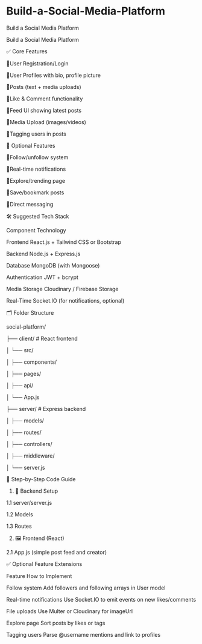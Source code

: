 # Build-a-Social-Media-Platform
Build a Social Media Platform

Build a Social Media Platform

✅ Core Features

User Registration/Login

User Profiles with bio, profile picture

Posts (text + media uploads)

Like & Comment functionality

Feed UI showing latest posts

Media Upload (images/videos)

Tagging users in posts

🔧 Optional Features

Follow/unfollow system

Real-time notifications

Explore/trending page

Save/bookmark posts

Direct messaging

🛠️ Suggested Tech Stack

Component	Technology

Frontend	React.js + Tailwind CSS or Bootstrap

Backend	Node.js + Express.js

Database	MongoDB (with Mongoose)

Authentication	JWT + bcrypt

Media Storage	Cloudinary / Firebase Storage

Real-Time	Socket.IO (for notifications, optional)

🗂️ Folder Structure

social-platform/

├── client/           # React frontend

│   └── src/

│       ├── components/

│       ├── pages/

│       ├── api/

│       └── App.js

├── server/           # Express backend

│   ├── models/

│   ├── routes/

│   ├── controllers/

│   ├── middleware/

│   └── server.js

🧠 Step-by-Step Code Guide

1. 🚀 Backend Setup
   
1.1 server/server.js

1.2 Models

1.3 Routes

2. 🖼️ Frontend (React)
   
2.1 App.js (simple post feed and creator)

✅ Optional Feature Extensions

Feature	How to Implement

Follow system	Add followers and following arrays in User model

Real-time notifications	Use Socket.IO to emit events on new likes/comments

File uploads	Use Multer or Cloudinary for imageUrl

Explore page	Sort posts by likes or tags

Tagging users	Parse @username mentions and link to profiles

